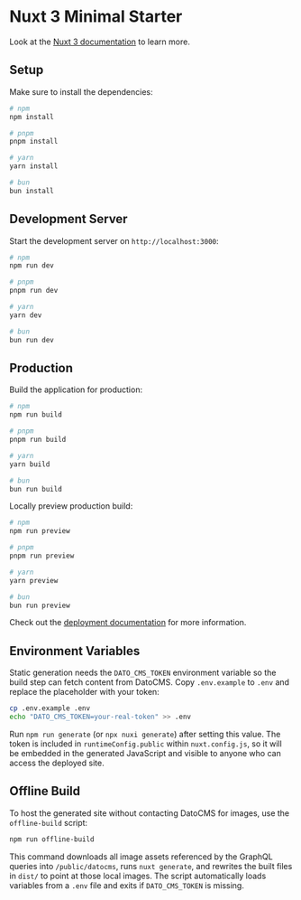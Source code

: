 # Nuxt 3 Minimal Starter

Look at the [Nuxt 3 documentation](https://nuxt.com/docs/getting-started/introduction) to learn more.

## Setup

Make sure to install the dependencies:

```bash
# npm
npm install

# pnpm
pnpm install

# yarn
yarn install

# bun
bun install
```

## Development Server

Start the development server on `http://localhost:3000`:

```bash
# npm
npm run dev

# pnpm
pnpm run dev

# yarn
yarn dev

# bun
bun run dev
```

## Production

Build the application for production:

```bash
# npm
npm run build

# pnpm
pnpm run build

# yarn
yarn build

# bun
bun run build
```

Locally preview production build:

```bash
# npm
npm run preview

# pnpm
pnpm run preview

# yarn
yarn preview

# bun
bun run preview
```

Check out the [deployment documentation](https://nuxt.com/docs/getting-started/deployment) for more
information.

## Environment Variables

Static generation needs the `DATO_CMS_TOKEN` environment variable so the
build step can fetch content from DatoCMS. Copy `.env.example` to `.env` and
replace the placeholder with your token:

```bash
cp .env.example .env
echo "DATO_CMS_TOKEN=your-real-token" >> .env
```

Run `npm run generate` (or `npx nuxi generate`) after setting this value. The
token is included in `runtimeConfig.public` within `nuxt.config.js`, so it will
be embedded in the generated JavaScript and visible to anyone who can access
the deployed site.

## Offline Build

To host the generated site without contacting DatoCMS for images, use the
`offline-build` script:

```bash
npm run offline-build
```

This command downloads all image assets referenced by the GraphQL queries into
`/public/datocms`, runs `nuxt generate`, and rewrites the built files in `dist/`
to point at those local images. The script automatically loads variables from a
`.env` file and exits if `DATO_CMS_TOKEN` is missing.

